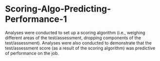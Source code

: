 # Scoring-Algo-Predicting-Performance-1

Analyses were conducted to set up a scoring algorithm (i.e., weighing different areas of the test/assessment, dropping components of the test/assessment). Analyses were also conducted to demonstrate that the test/assessment score (as a result of the scoring algorithm) was predictive of performance on the job.
